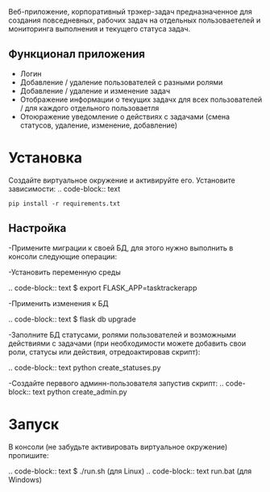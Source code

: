 Веб-приложение, корпоративный трэкер-задач предназначенное для создания повседневных, рабочих задач на отдельных пользоваетелей и мониторинга выполнения и текущего статуса задач. 


Функционал приложения
---------------------
- Логин
- Добавление / удаление пользователей с разными ролями
- Добавление / удаление и изменение задач
- Отображение информации о текущих задачх для всех пользователей / для каждого отдельного пользоваетля
- Отоюражение уведомление о действиях с задачами (смена статусов, удаление, изменение, добавление)

Установка
==========
Создайте виртуальное окружение и активируйте его. Установите зависимости:
.. code-block:: text

    pip install -r requirements.txt


Настройка
---------
-Примените миграции к своей БД, для этого нужно выполнить в консоли следующие операции:

-Установить переменную среды

.. code-block:: text
$ export FLASK_APP=tasktrackerapp

-Применить изменения к БД

.. code-block:: text
$ flask db upgrade

-Заполните БД статусами, ролями пользователей и возможными действиями с задачами (при необходимости можете добавить свои роли, статусы или действия, отредоактировав скрипт):

.. code-block:: text
python create_statuses.py

-Создайте перввого админн-пользователя запустив скрипт: 
.. code-block:: text
python create_admin.py

Запуск
=======
В консоли (не забудьте активировать виртуальное окружение) пропишите:

.. code-block:: text
$ ./run.sh (для Linux) 
.. code-block:: text
run.bat (для Windows)


